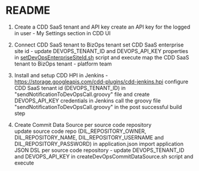 # README

1. Create a CDD SaaS tenant and API key
create an API key for the logged in user - My Settings section in CDD UI

2. Connect CDD SaaS tenant to BizOps tenant
set CDD SaaS enterprise site id - update DEVOPS_TENANT_ID and DEVOPS_API_KEY properties in [setDevOpsEnterpriseSiteId.sh](https://github.com/rally1-rallydev/code-churn/blob/main/setDevOpsEnterpriseSiteId.sh) script and execute
map the CDD SaaS tenant to BizOps tenant - platform team

3. Install and setup CDD HPI in Jenkins - https://storage.googleapis.com/cdd-plugins/cdd-jenkins.hpi
configure CDD SaaS tenant id (DEVOPS_TENANT_ID) in "sendNotificationToDevOpsCall.groovy" file and create DEVOPS_API_KEY credentials in Jenkins
call the groovy file "sendNotificationToDevOpsCall.groovy" in the post successful build step

4. Create Commit Data Source per source code repository  
update source code repo (DIL_REPOSITORY_OWNER, DIL_REPOSITORY_NAME, DIL_REPOSITORY_USERNAME and DIL_REPOSITORY_PASSWORD) in application.json
import application JSON DSL per source code repository - update DEVOPS_TENANT_ID and DEVOPS_API_KEY in createDevOpsCommitDataSource.sh script and execute


